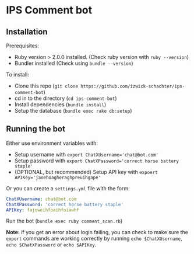 # IPS Comment bot

## Installation

Prerequisites:

- Ruby version > 2.0.0 installed. (Check ruby version with `ruby --version`)
- Bundler installed (Check using `bundle --version`)

To install:

- Clone this repo (`git clone https://github.com/izwick-schachter/ips-comment-bot`)
- cd in to the directory (`cd ips-comment-bot`)
- Install dependencies (`bundle install`)
- Setup the database (`bundle exec rake db:setup`)

## Running the bot

Either use environment variables with:

- Setup username with `export ChatXUsername='chat@bot.com'`
- Setup password with `export ChatXPassword='correct horse battery staple'`
- (OPTIONAL, but recommended) Setup API key with `expoert APIKey='jaoehoagheraghpreuihgape'`

Or you can create a `settings.yml` file with the form:

```yaml
ChatXUsername: chat@bot.com
ChatXPassword: 'correct horse battery staple'
APIKey: fajoweihfoaihfoiawhf
```

Run the bot (`bundle exec ruby comment_scan.rb`)

**Note:** if you get an error about login failing, you can check to make sure the `export` commands are working correctly by running `echo $ChatXUsername`, `echo $ChatXPassword` or `echo $APIKey`.
